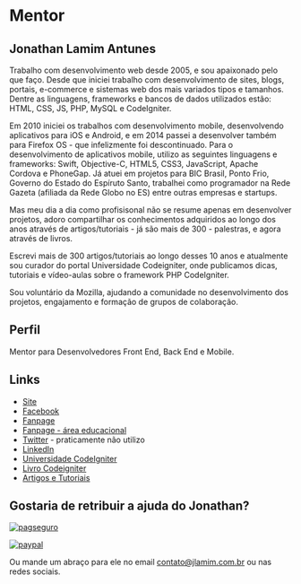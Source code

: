 # Mentor

## Jonathan Lamim Antunes

Trabalho com desenvolvimento web desde 2005, e sou apaixonado pelo que faço. Desde que iniciei trabalho com desenvolvimento de sites, blogs, portais, e-commerce e sistemas web dos mais variados tipos e tamanhos. Dentre as linguagens, frameworks e bancos de dados utilizados estão: HTML, CSS, JS, PHP, MySQL e CodeIgniter.

Em 2010 iniciei os trabalhos com desenvolvimento mobile, desenvolvendo aplicativos para iOS e Android, e em 2014 passei a desenvolver também para Firefox OS - que infelizmente foi descontinuado. Para o desenvolvimento de aplicativos mobile, utilizo as seguintes linguagens e frameworks: Swift, Objective-C, HTML5, CSS3, JavaScript, Apache Cordova e PhoneGap. Já atuei em projetos para BIC Brasil, Ponto Frio, Governo do Estado do Espíruto Santo, trabalhei como programador na Rede Gazeta (afiliada da Rede Globo no ES) entre outras empresas e startups.

Mas meu dia a dia como profisisonal não se resume apenas em desenvolver projetos, adoro compartilhar os conhecimentos adquiridos ao longo dos anos através de artigos/tutoriais - já são mais de 300 - palestras, e agora através de livros.

Escrevi mais de 300 artigos/tutoriais ao longo desses 10 anos e atualmente sou curador do portal Universidade Codeigniter, onde publicamos dicas, tutoriais e vídeo-aulas sobre o framework PHP CodeIgniter.

Sou voluntário da Mozilla, ajudando a comunidade no desenvolvimento dos projetos, engajamento e formação de grupos de colaboração.

## Perfil

Mentor para Desenvolvedores Front End, Back End e Mobile.

## Links

* [Site](http://www.jlamim.com.br)
* [Facebook](http://www.facebook.com/jonathanLamim)
* [Fanpage](https://www.facebook.com/jlamim.projetos)
* [Fanpage - área educacional](https://www.facebook.com/jlamim.educacao)
* [Twitter](http://www.twitter.com/jlamim) - praticamente não utilizo
* [LinkedIn](https://br.linkedin.com/in/jlamim)
* [Universidade CodeIgniter](http://www.universidadecodeigniter.com.br)
* [Livro Codeigniter](http://www.livrocodeigniter.com.br)
* [Artigos e Tutoriais](https://www.oficinadanet.com.br/autor/172-jonathan-lamim)

## Gostaria de retribuir a ajuda do Jonathan?

[![pagseguro](https://stc.pagseguro.uol.com.br/public/img/botoes/doacoes/205x30-doar-preto.gif)](https://pagseguro.uol.com.br/checkout/doacao.jhtml?email_cobranca=contato.jlamim@gmail.com&moeda=BRL)

[![paypal](https://www.paypalobjects.com/pt_BR/i/btn/btn_donate_SM.gif)](https://www.paypal.com/cgi-bin/webscr?cmd=_donations&business=7LMY7F6YL4VXQ&lc=BR&item_name=Jonathan%20Lamim&item_number=CT%2ddoacao&currency_code=BRL&bn=PP%2dDonationsBF%3abtn_donate_SM%2egif%3aNonHosted)

Ou mande um abraço para ele no email contato@jlamim.com.br ou nas redes sociais.
